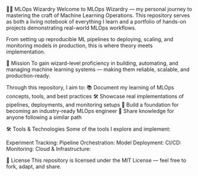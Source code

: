 🧙‍♂️ MLOps Wizardry
Welcome to MLOps Wizardry — my personal journey to mastering the craft of Machine Learning Operations.
This repository serves as both a living notebook of everything I learn and a portfolio of hands-on projects demonstrating real-world MLOps workflows.

From setting up reproducible ML pipelines to deploying, scaling, and monitoring models in production, this is where theory meets implementation.

🎯 Mission
To gain wizard-level proficiency in building, automating, and managing machine learning systems — making them reliable, scalable, and production-ready.

Through this repository, I aim to:
📚 Document my learning of MLOps concepts, tools, and best practices
🛠 Showcase real implementations of pipelines, deployments, and monitoring setups
🚀 Build a foundation for becoming an industry-ready MLOps engineer
🤝 Share knowledge for anyone following a similar path

🛠 Tools & Technologies
Some of the tools I explore and implement:

Experiment Tracking:
Pipeline Orchestration:
Model Deployment:
CI/CD:
Monitoring:
Cloud & Infrastructure:

📜 License
This repository is licensed under the MIT License — feel free to fork, adapt, and share.
